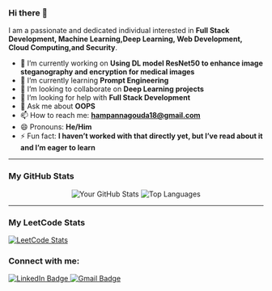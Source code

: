### Hi there 👋

I am a passionate and dedicated individual interested in **Full Stack Development, Machine Learning,Deep Learning, Web Development, Cloud Computing,and Security**.

- 🔭 I’m currently working on **Using DL model ResNet50 to enhance image steganography and encryption for medical images**
- 🌱 I’m currently learning **Prompt Engineering**
- 👯 I’m looking to collaborate on **Deep Learning projects**
- 🤔 I’m looking for help with **Full Stack Development**
- 💬 Ask me about **OOPS**
- 📫 How to reach me: **hampannagouda18@gmail.com**
- 😄 Pronouns: **He/Him**
- ⚡ Fun fact: **I haven’t worked with that directly yet, but I’ve read about it and I’m eager to learn**

---

### My GitHub Stats

<div align="center">
  <img src="https://github-readme-stats.vercel.app/api?username=hampnna&show_icons=true&theme=dark" alt="Your GitHub Stats" />
  <img src="https://github-readme-stats.vercel.app/api/top-langs/?username=hampnna&layout=compact&theme=dark" alt="Top Languages" />
</div>

---


### My LeetCode Stats

[![LeetCode Stats](https://leetcard.yugesh.dev/hampu_?theme=dark)](https://leetcode.com/hampu_/)


### Connect with me:
  
<a href="https://linkedin.com/in/(https://www.linkedin.com/in/hampanna-gouda-39518b25a/)" target="_blank">
  <img src="https://img.shields.io/badge/LinkedIn-0077B5?style=for-the-badge&logo=linkedin&logoColor=white" alt="LinkedIn Badge"/>
</a>
<a href="mailto:hampannagouda18@gmail.com" target="_blank">
  <img src="https://img.shields.io/badge/Gmail-D14836?style=for-the-badge&logo=gmail&logoColor=white" alt="Gmail Badge"/>
</a>
